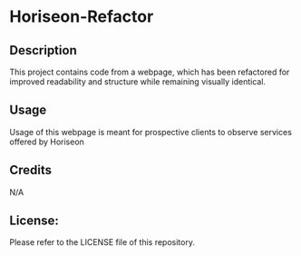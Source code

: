 # Horiseon-Refactor

## Description
This project contains code from a webpage, which has been refactored for improved readability and structure while remaining visually identical.

## Usage
Usage of this webpage is meant for prospective clients to observe services offered by Horiseon

## Credits
N/A

## License:
Please refer to the LICENSE file of this repository.
